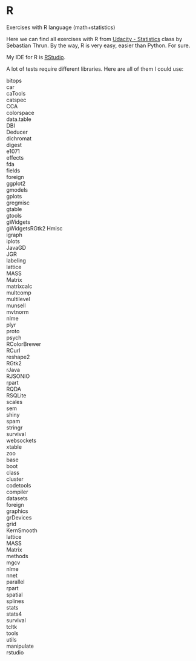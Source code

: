 R
=

Exercises with R language (math+statistics)

Here we can find all exercises with R from [Udacity - Statistics](https://www.udacity.com/course/st101) class by Sebastian Thrun. By the way, R is very easy, easier than Python. For sure. 

My IDE for R is [RStudio](http://www.rstudio.com/).

A lot of tests require different libraries. Here are all of them I could use:

bitops          
car          
caTools           
catspec           
CCA               
colorspace       
data.table    
DBI              
Deducer          
dichromat        
digest         
e1071            
effects         
fda           
fields        
foreign       
ggplot2       
gmodels        
gplots          
gregmisc       
gtable          
gtools         
gWidgets      
gWidgetsRGtk2 
Hmisc         
igraph        
iplots        
JavaGD           
JGR            
labeling       
lattice       
MASS         
Matrix         
matrixcalc      
multcomp      
multilevel        
munsell           
mvtnorm      
nlme          
plyr              
proto          
psych           
RColorBrewer    
RCurl          
reshape2         
RGtk2         
rJava           
RJSONIO        
rpart           
RQDA           
RSQLite        
scales         
sem            
shiny         
spam           
stringr       
survival      
websockets     
xtable         
zoo              
base           
boot           
class          
cluster       
codetools       
compiler       
datasets      
foreign        
graphics     
grDevices     
grid           
KernSmooth     
lattice       
MASS           
Matrix          
methods        
mgcv           
nlme        
nnet           
parallel       
rpart          
spatial       
splines      
stats         
stats4          
survival       
tcltk           
tools           
utils         
manipulate   
rstudio       